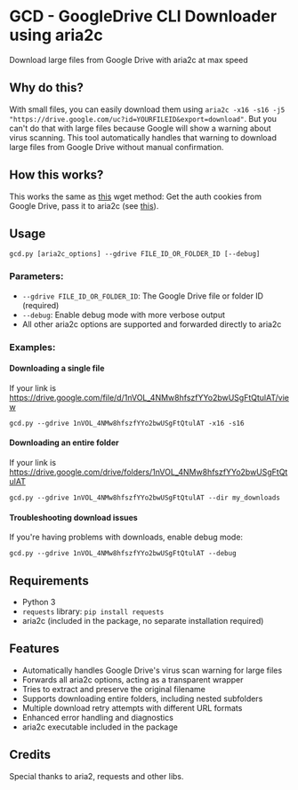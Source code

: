 # GCD - GoogleDrive CLI Downloader using aria2c
Download large files from Google Drive with aria2c at max speed

## Why do this?
With small files, you can easily download them using ```aria2c -x16 -s16 -j5 "https://drive.google.com/uc?id=YOURFILEID&export=download"```. But you can't do that with large files because Google will show a warning about virus scanning. This tool automatically handles that warning to download large files from Google Drive without manual confirmation.

## How this works?
This works the same as <a href="https://gist.github.com/iamtekeste/3cdfd0366ebfd2c0d805#gistcomment-2316906">this</a> wget method: Get the auth cookies from Google Drive, pass it to aria2c (see <a href="https://github.com/aria2/aria2/issues/545">this</a>).

## Usage
```
gcd.py [aria2c_options] --gdrive FILE_ID_OR_FOLDER_ID [--debug]
```

### Parameters:
- `--gdrive FILE_ID_OR_FOLDER_ID`: The Google Drive file or folder ID (required)
- `--debug`: Enable debug mode with more verbose output
- All other aria2c options are supported and forwarded directly to aria2c

### Examples:
#### Downloading a single file
If your link is https://drive.google.com/file/d/1nVOL_4NMw8hfszfYYo2bwUSgFtQtulAT/view
```
gcd.py --gdrive 1nVOL_4NMw8hfszfYYo2bwUSgFtQtulAT -x16 -s16
```

#### Downloading an entire folder
If your link is https://drive.google.com/drive/folders/1nVOL_4NMw8hfszfYYo2bwUSgFtQtulAT
```
gcd.py --gdrive 1nVOL_4NMw8hfszfYYo2bwUSgFtQtulAT --dir my_downloads
```

#### Troubleshooting download issues
If you're having problems with downloads, enable debug mode:
```
gcd.py --gdrive 1nVOL_4NMw8hfszfYYo2bwUSgFtQtulAT --debug
```

## Requirements
- Python 3
- `requests` library: ```pip install requests```
- aria2c (included in the package, no separate installation required)

## Features
- Automatically handles Google Drive's virus scan warning for large files
- Forwards all aria2c options, acting as a transparent wrapper
- Tries to extract and preserve the original filename
- Supports downloading entire folders, including nested subfolders
- Multiple download retry attempts with different URL formats
- Enhanced error handling and diagnostics
- aria2c executable included in the package

## Credits
Special thanks to aria2, requests and other libs.
